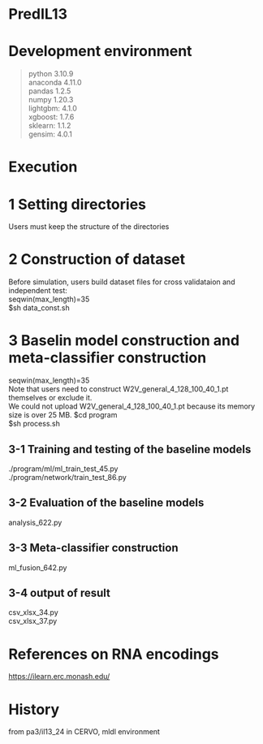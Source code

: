 # PredIL13

# Development environment
 >python 3.10.9   
 >anaconda 4.11.0  
 >pandas 1.2.5  
 >numpy 1.20.3  
 >lightgbm: 4.1.0  
 >xgboost: 1.7.6  
 >sklearn: 1.1.2  
 >gensim: 4.0.1  

# Execution
# 1 Setting directories
Users must keep the structure of the directories  

# 2 Construction of dataset
Before simulation, users build dataset files for cross validataion and independent test:   
seqwin(max_length)=35   
$sh data_const.sh
  
# 3 Baselin model construction and meta-classifier construction
seqwin(max_length)=35  
Note that users need to construct W2V_general_4_128_100_40_1.pt themselves or exclude it.  
We could not upload W2V_general_4_128_100_40_1.pt because its memory size is over 25 MB.
$cd program  
$sh process.sh  

## 3-1 Training and testing of the baseline models
./program/ml/ml_train_test_45.py  
./program/network/train_test_86.py  

## 3-2 Evaluation of the baseline models
analysis_622.py  

## 3-3 Meta-classifier construction
ml_fusion_642.py  

## 3-4 output of result
csv_xlsx_34.py  
csv_xlsx_37.py  

# References on RNA encodings
https://ilearn.erc.monash.edu/  

# History
from pa3/il13_24 in CERVO, mldl environment  

